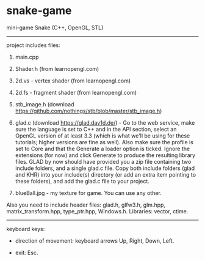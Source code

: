 # snake-game
mini-game Snake (C++, OpenGL, STL)
_____________________________________
project includes files:

1) main.cpp

2) Shader.h (from learnopengl.com)

3) 2d.vs - vertex shader (from learnopengl.com)

4) 2d.fs - fragment shader (from learnopengl.com)

5) stb_image.h (download https://github.com/nothings/stb/blob/master/stb_image.h)

6) glad.c (download https://glad.dav1d.de/) - Go to the web service, make sure the language is set to C++ and in the API section, 
select an OpenGL version of at least 3.3 (which is what we'll be using for these tutorials; higher versions are fine as well). 
Also make sure the profile is set to Core and that the Generate a loader option is ticked. 
Ignore the extensions (for now) and click Generate to produce the resulting library files.
GLAD by now should have provided you a zip file containing two include folders, and a single glad.c file. 
Copy both include folders (glad and KHR) into your include(s) directory (or add an extra item pointing to these folders), 
and add the glad.c file to your project.

7) blueBall.jpg - my texture for game. You can use any other.

Also you need to include header files: glad.h, glfw3.h, glm.hpp, matrix_transform.hpp, type_ptr.hpp, Windows.h. Libraries: vector, ctime.
_____________________________________
keyboard keys:

- direction of movement: keyboard arrows Up, Right, Down, Left.

- exit: Esc.

